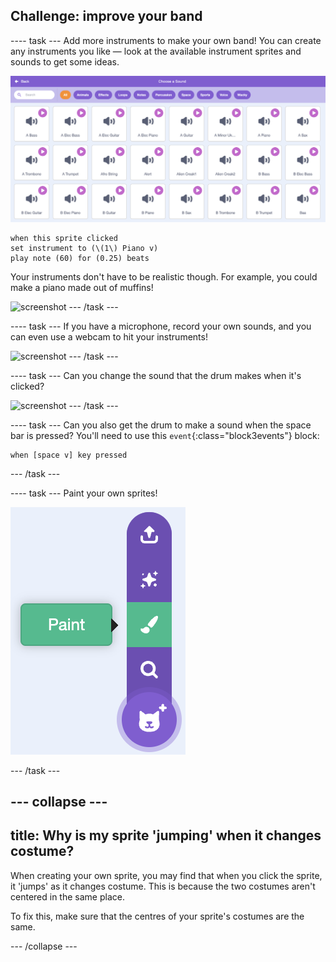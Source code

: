 ## Challenge: improve your band

---- task ---
Add more instruments to make your own band! You can create any instruments you like — look at the available instrument sprites and sounds to get some ideas.

![screenshot](images/band-ideas-sounds.png)

```blocks3
when this sprite clicked
set instrument to (\(1\) Piano v)
play note (60) for (0.25) beats
```

Your instruments don't have to be realistic though. For example, you could make a piano made out of muffins!

![screenshot](images/band-piano.png)
--- /task ---

---- task ---
If you have a microphone, record your own sounds, and you can even use a webcam to hit your instruments!

![screenshot](images/band-io.png)
--- /task ---

---- task ---
Can you change the sound that the drum makes when it's clicked?

![screenshot](images/band-drum-sound.png)
--- /task ---

---- task ---
Can you also get the drum to make a sound when the space bar is pressed? You'll need to use this `event`{:class="block3events"} block:

```blocks3
when [space v] key pressed
```
--- /task ---

---- task ---
Paint your own sprites!

![screenshot](images/band-draw.png)

--- /task ---

--- collapse ---
---
title: Why is my sprite 'jumping' when it changes costume?
---

When creating your own sprite, you may find that when you click the sprite, it 'jumps' as it changes costume. This is because the two costumes aren't centered in the same place.

To fix this, make sure that the centres of your sprite's costumes are the same.

--- /collapse ---